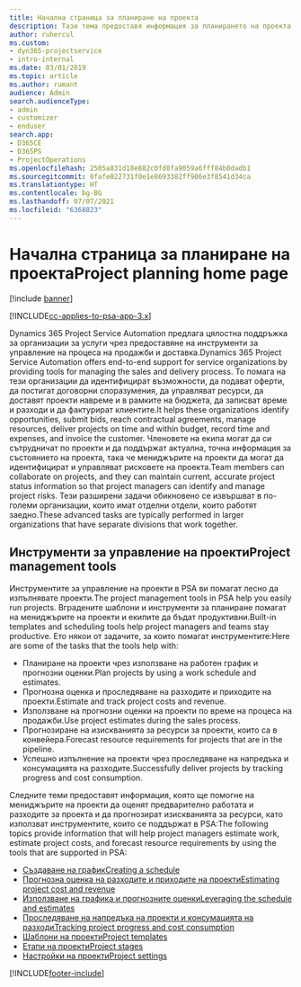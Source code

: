 ```yaml
---
title: Начална страница за планиране на проекта
description: Тази тема предоставя информация за планирането на проекта.
author: ruhercul
ms.custom:
- dyn365-projectservice
- intro-internal
ms.date: 03/01/2019
ms.topic: article
ms.author: rumant
audience: Admin
search.audienceType:
- admin
- customizer
- enduser
search.app:
- D365CE
- D365PS
- ProjectOperations
ms.openlocfilehash: 2505a831d18e882c0fd8fa9059a6fff84b0dadb1
ms.sourcegitcommit: 0fafe022731f0e1e8693382ff906e3f8541d34ca
ms.translationtype: HT
ms.contentlocale: bg-BG
ms.lasthandoff: 07/07/2021
ms.locfileid: "6368823"
---
```

# <a name="project-planning-home-page"></a><span data-ttu-id="643a8-103">Начална страница за планиране на проекта</span><span class="sxs-lookup"><span data-stu-id="643a8-103">Project planning home page</span></span>

[!include [banner](../includes/psa-now-project-operations.md)]

[!INCLUDE[cc-applies-to-psa-app-3.x](../includes/cc-applies-to-psa-app-3x.md)]

<span data-ttu-id="643a8-104">Dynamics 365 Project Service Automation предлага цялостна поддръжка за организации за услуги чрез предоставяне на инструменти за управление на процеса на продажби и доставка.</span><span class="sxs-lookup"><span data-stu-id="643a8-104">Dynamics 365 Project Service Automation offers end-to-end support for service organizations by providing tools for managing the sales and delivery process.</span></span> <span data-ttu-id="643a8-105">То помага на тези организации да идентифицират възможности, да подават оферти, да постигат договорни споразумения, да управляват ресурси, да доставят проекти навреме и в рамките на бюджета, да записват време и разходи и да фактурират клиентите.</span><span class="sxs-lookup"><span data-stu-id="643a8-105">It helps these organizations identify opportunities, submit bids, reach contractual agreements, manage resources, deliver projects on time and within budget, record time and expenses, and invoice the customer.</span></span> <span data-ttu-id="643a8-106">Членовете на екипа могат да си сътрудничат по проекти и да поддържат актуална, точна информация за състоянието на проекта, така че мениджърите на проекти да могат да идентифицират и управляват рисковете на проекта.</span><span class="sxs-lookup"><span data-stu-id="643a8-106">Team members can collaborate on projects, and they can maintain current, accurate project status information so that project managers can identify and manage project risks.</span></span> <span data-ttu-id="643a8-107">Тези разширени задачи обикновено се извършват в по-големи организации, които имат отделни отдели, които работят заедно.</span><span class="sxs-lookup"><span data-stu-id="643a8-107">These advanced tasks are typically performed in larger organizations that have separate divisions that work together.</span></span>

## <a name="project-management-tools"></a><span data-ttu-id="643a8-108">Инструменти за управление на проекти</span><span class="sxs-lookup"><span data-stu-id="643a8-108">Project management tools</span></span>

<span data-ttu-id="643a8-109">Инструментите за управление на проекти в PSA ви помагат лесно да изпълнявате проекти.</span><span class="sxs-lookup"><span data-stu-id="643a8-109">The project management tools in PSA help you easily run projects.</span></span> <span data-ttu-id="643a8-110">Вградените шаблони и инструменти за планиране помагат на мениджърите на проекти и екипите да бъдат продуктивни.</span><span class="sxs-lookup"><span data-stu-id="643a8-110">Built-in templates and scheduling tools help project managers and teams stay productive.</span></span> <span data-ttu-id="643a8-111">Ето някои от задачите, за които помагат инструментите:</span><span class="sxs-lookup"><span data-stu-id="643a8-111">Here are some of the tasks that the tools help with:</span></span>

- <span data-ttu-id="643a8-112">Планиране на проекти чрез използване на работен график и прогнозни оценки.</span><span class="sxs-lookup"><span data-stu-id="643a8-112">Plan projects by using a work schedule and estimates.</span></span>
- <span data-ttu-id="643a8-113">Прогнозна оценка и проследяване на разходите и приходите на проекти.</span><span class="sxs-lookup"><span data-stu-id="643a8-113">Estimate and track project costs and revenue.</span></span>
- <span data-ttu-id="643a8-114">Използване на прогнозни оценки на проекти по време на процеса на продажби.</span><span class="sxs-lookup"><span data-stu-id="643a8-114">Use project estimates during the sales process.</span></span>
- <span data-ttu-id="643a8-115">Прогнозиране на изискванията за ресурси за проекти, които са в конвейера.</span><span class="sxs-lookup"><span data-stu-id="643a8-115">Forecast resource requirements for projects that are in the pipeline.</span></span>
- <span data-ttu-id="643a8-116">Успешно изпълнение на проекти чрез проследяване на напредъка и консумацията на разходите.</span><span class="sxs-lookup"><span data-stu-id="643a8-116">Successfully deliver projects by tracking progress and cost consumption.</span></span>

<span data-ttu-id="643a8-117">Следните теми предоставят информация, която ще помогне на мениджърите на проекти да оценят предварително работата и разходите за проекта и да прогнозират изискванията за ресурси, като използват инструментите, които се поддържат в PSA:</span><span class="sxs-lookup"><span data-stu-id="643a8-117">The following topics provide information that will help project managers estimate work, estimate project costs, and forecast resource requirements by using the tools that are supported in PSA:</span></span>

- [<span data-ttu-id="643a8-118">Създаване на график</span><span class="sxs-lookup"><span data-stu-id="643a8-118">Creating a schedule</span></span>](project-creating.md)
- [<span data-ttu-id="643a8-119">Прогнозна оценка на разходите и приходите на проекти</span><span class="sxs-lookup"><span data-stu-id="643a8-119">Estimating project cost and revenue</span></span>](project-estimating.md)
- [<span data-ttu-id="643a8-120">Използване на графика и прогнозните оценки</span><span class="sxs-lookup"><span data-stu-id="643a8-120">Leveraging the schedule and estimates</span></span>](project-leveraging.md)
- [<span data-ttu-id="643a8-121">Проследяване на напредъка на проекти и консумацията на разходи</span><span class="sxs-lookup"><span data-stu-id="643a8-121">Tracking project progress and cost consumption</span></span>](project-tracking.md)
- [<span data-ttu-id="643a8-122">Шаблони на проекти</span><span class="sxs-lookup"><span data-stu-id="643a8-122">Project templates</span></span>](project-templates.md)
- [<span data-ttu-id="643a8-123">Етапи на проекти</span><span class="sxs-lookup"><span data-stu-id="643a8-123">Project stages</span></span>](project-stages.md)
- [<span data-ttu-id="643a8-124">Настройки на проекти</span><span class="sxs-lookup"><span data-stu-id="643a8-124">Project settings</span></span>](project-settings.md)


[!INCLUDE[footer-include](../includes/footer-banner.md)]